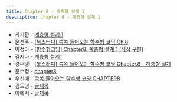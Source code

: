 ```yaml
---
title: Chapter 8 - 계층형 설계 1
description: Chapter 8 - 계층형 설계 1
---
```


- 최기환 - [계층형 설계 1](https://www.blog.gihwan-dev.com/posts/bookSailor-fp-chapter8/)
- 문선주 - [[북스터디] 쏙쏙 들어오는 함수형 코딩 Ch.8](https://moonsun-blog.vercel.app/function-8)
- 이정아 - [[함수형코딩] Chapter8. 계층형 설계 1 (직접 구현)](https://sulfuric-banjo-5a8.notion.site/Chapter8-1-46d52e0c7b084ebb90d536c06db96541?pvs=4)
- 김지나 - [계층형 설계1](https://zzinao.notion.site/chap8-3cc3e20dfb21429ca6ceea48ac3c532f?pvs=4)
- 강수영 - [[북스터디] 쏙쏙 들어오는 함수형 코딩 Chapter.8 - 계층형 설계](https://velog.io/@sooyoung15928/%EB%B6%81%EC%8A%A4%ED%84%B0%EB%94%94-%EC%8F%99%EC%8F%99-%EB%93%A4%EC%96%B4%EC%98%A4%EB%8A%94-%ED%95%A8%EC%88%98%ED%98%95-%EC%BD%94%EB%94%A9-Chapter.8-%EA%B3%84%EC%B8%B5%ED%98%95-%EC%84%A4%EA%B3%84)
- 문수정 - [chapter8](https://velog.io/@coffeeeee/chapter8)
- 우신애 - [쏙쏙 들어오는 함수형 코딩 CHAPTER8](https://velog.io/@wooshinae/%EC%8F%99%EC%8F%99-%EB%93%A4%EC%96%B4%EC%98%A4%EB%8A%94-%ED%95%A8%EC%88%98%ED%98%95%EC%BD%94%EB%94%A9-CHAPTER8)
- 김도영 - [글제목](링크)
- 이예서 - [글제목](링크)
